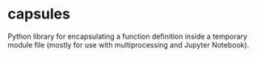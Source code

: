 # capsules
Python library for encapsulating a function definition inside a temporary module file (mostly for use with multiprocessing and Jupyter Notebook).
